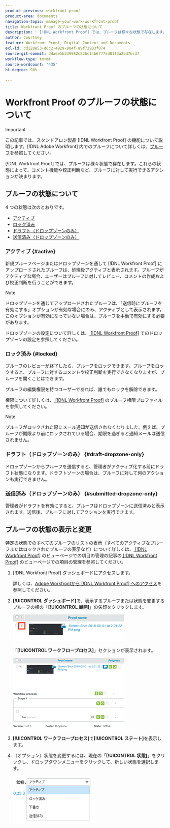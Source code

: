 ```yaml
---
product-previous: workfront-proof
product-area: documents
navigation-topic: manage-your-work-workfront-proof
title: Workfront Proof のプルーフの状態について
description: ' [!DNL Workfront Proof] では、プルーフは様々な状態で存在します。これらの状態によって、コメント機能や校正判断など、プルーフに対して実行できるアクションが決まります。'
author: Courtney
feature: Workfront Proof, Digital Content and Documents
exl-id: cd120e53-d6c2-4929-904f-a9f72903f074
source-git-commit: ddaee5b339982c826c14b67775d81f3a2bd7bc37
workflow-type: tm+mt
source-wordcount: '435'
ht-degree: 98%

---
```


# Workfront Proof のプルーフの状態について

>[!IMPORTANT]
>
>この記事では、スタンドアロン製品 [!DNL Workfront Proof] の機能について説明します。[!DNL Adobe Workfront] 内でのプルーフについて詳しくは、[プルーフ](../../../review-and-approve-work/proofing/proofing.md)を参照してください。

[!DNL Workfront Proof] では、プルーフは様々状態で存在します。これらの状態によって、コメント機能や校正判断など、プルーフに対して実行できるアクションが決まります。

## プルーフの状態について

4 つの状態は次のとおりです。

* [アクティブ](#active)
* [ロック済み](#locked)
* [ドラフト（ドロップゾーンのみ）](#draft-dropzone-only)
* [送信済み（ドロップゾーンのみ）](#submitted-dropzone-only)

### アクティブ {#active}

新規プルーフページまたはドロップゾーンを通して [!DNL Workfront Proof] にアップロードされたプルーフは、処理後アクティブと表示されます。プルーフがアクティブな場合、ユーザーはプルーフに対してレビュー、コメントの作成および校正判断を行うことができます。

>[!NOTE]
>
>ドロップゾーンを通じてアップロードされたプルーフは、「送信時にプルーフを有効にする」オプションが有効な場合にのみ、アクティブとして表示されます。このオプションが有効になっていない場合は、プルーフを手動で有効にする必要があります。

ドロップゾーンの設定について詳しくは、[ [!DNL Workfront Proof]](../../../workfront-proof/wp-acct-admin/account-settings/configure-dropzone-in-wp.md) でのドロップゾーンの設定を参照してください。

### ロック済み {#locked}

プルーフのレビューが終了したら、プルーフをロックできます。プルーフをロックすると、プルーフに対するコメントや校正判断を実行できなくなりますが、プルーフを開くことはできます。

プルーフの編集権限を持つユーザーであれば、誰でもロックを解除できます。

権限について詳しくは、[ [!DNL Workfront Proof]](../../../workfront-proof/wp-acct-admin/account-settings/proof-perm-profiles-in-wp.md) のプルーフ権限プロファイルを参照してください。

>[!NOTE]
>
>プルーフがロックされた際にメール通知が送信されなくなりました。例えば、プルーフが期限より前にロックされている場合、期限を過ぎると通知メールは送信されません。

### ドラフト（ドロップゾーンのみ） {#draft-dropzone-only}

ドロップゾーンからプルーフを送信すると、管理者がアクティブ化する前にドラフト状態になります。ドラフトゾーンの場合は、プルーフに対して何のアクションも実行できません。

### 送信済み（ドロップゾーンのみ） {#submitted-dropzone-only}

管理者がドラフトを有効にすると、プルーフはドロップゾーンに送信済みと表示されます。送信後、プルーフに対してアクションを実行できます。

## プルーフの状態の表示と変更

特定の状態でのすべてのプルーフのリストの表示（すべてのアクティブなプルーフまたはロックされたプルーフの表示など）について詳しくは、[ [!DNL Workfront Proof]](../../../workfront-proof/wp-work-proofsfiles/manage-your-work/manage-items-on-views-page.md) のビューページでの項目の管理の記事の[ [!DNL Workfront Proof]](../../../workfront-proof/wp-work-proofsfiles/manage-your-work/manage-items-on-views-page.md) のビューページでの項目の管理を参照してください。

1. [!DNL Workfront Proof] ダッシュボードにアクセスします。

   詳しくは、[Adobe Workfrontから  [!DNL Workfront Proof]  へのアクセス](../../../review-and-approve-work/proofing/managing-proofs-within-workfront/access-wf-proof-in-workfront.md)を参照してください。

1. **[!UICONTROL ダッシュボード]**&#x200B;で、表示するプルーフまたは状態を変更するプルーフの横の「**[!UICONTROL 展開]**」の矢印をクリックします。

   ![ 展開 ](assets/screen-shot-2018-05-02-at-11.31.29-am-350x85.png)

   「**[!UICONTROL ワークフロープロセス]**」セクションが表示されます。

   ![ ワークフロープロセス ](assets/screen-shot-2018-05-02-at-11.33.20-am-350x226.png)

1. **[!UICONTROL ワークフロープロセス]**&#x200B;で&#x200B;**[!UICONTROL ステート]**&#x200B;を表示します。

1. （オプション）状態を変更するには、現在の「**[!UICONTROL 状態]**」をクリックし、ドロップダウンメニューをクリックして、新しい状態を選択します。

   ![ 新しい状態 ](assets/screen-shot-2018-05-02-at-11.35.30-am.png)
